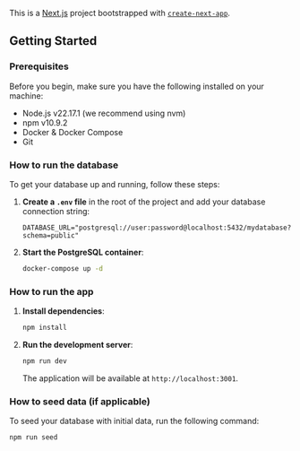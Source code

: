 This is a [Next.js](https://nextjs.org) project bootstrapped with [`create-next-app`](https://nextjs.org/docs/app/api-reference/cli/create-next-app).

## Getting Started

### Prerequisites

Before you begin, make sure you have the following installed on your machine:

- Node.js v22.17.1 (we recommend using nvm)
- npm v10.9.2
- Docker & Docker Compose
- Git

### How to run the database

To get your database up and running, follow these steps:

1.  **Create a `.env` file** in the root of the project and add your database connection string:
    ```
    DATABASE_URL="postgresql://user:password@localhost:5432/mydatabase?schema=public"
    ```

2.  **Start the PostgreSQL container**:
    ```bash
    docker-compose up -d
    ```

### How to run the app

1.  **Install dependencies**:
    ```bash
    npm install
    ```

2.  **Run the development server**:
    ```bash
    npm run dev
    ```
    The application will be available at `http://localhost:3001`.

### How to seed data (if applicable)

To seed your database with initial data, run the following command:

```bash
npm run seed
```

